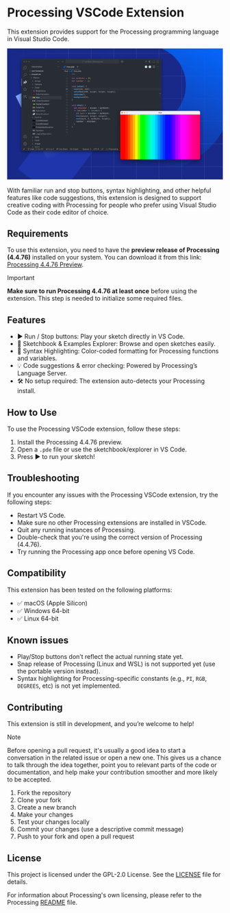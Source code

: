 # Processing VSCode Extension

<!-- TODO: Write the README  -->
<!-- TODO: Add general Processing Foundation repository contents -->

<!-- TODO: Check for other Processing plugins and request deactivation if they are installed -->
<!-- TODO: Generate grammar based on the installed Processing version -->
<!-- TODO: Setup publishing https://code.visualstudio.com/api/working-with-extensions/publishing-extension  -->
<!-- TODO: Merge changes to Processing https://github.com/processing/processing4/pull/1115 -->

<!-- TODO: add a link to the extension Marketplace page -->

This extension provides support for the Processing programming language in Visual Studio Code.

![Processing VSCode Extension Screenshot](.github/media/screenshot.png)

With familiar run and stop buttons, syntax highlighting, and other helpful features like code suggestions, this extension is designed to support creative coding with Processing for people who prefer using Visual Studio Code as their code editor of choice.

## Requirements
To use this extension, you need to have the **preview release of Processing (4.4.76)** installed on your system. You can download it from this link: [Processing 4.4.76 Preview](https://github.com/Stefterv/processing4/releases/tag/processing-1376-4.4.76).

> [!IMPORTANT]
> **Make sure to run Processing 4.4.76 at least once** before using the extension. This step is needed to initialize some required files.

## Features
- ▶️ Run / Stop buttons: Play your sketch directly in VS Code.
- 📁 Sketchbook & Examples Explorer: Browse and open sketches easily.
- 🎨 Syntax Highlighting: Color-coded formatting for Processing functions and variables.
- 💡 Code suggestions & error checking: Powered by Processing’s Language Server.
- 🛠️ No setup required: The extension auto-detects your Processing install.

## How to Use
To use the Processing VSCode extension, follow these steps:

1. Install the Processing 4.4.76 preview.
2. Open a `.pde` file or use the sketchbook/explorer in VS Code.
3. Press ▶️ to run your sketch!

## Troubleshooting
If you encounter any issues with the Processing VSCode extension, try the following steps:

- Restart VS Code.
- Make sure no other Processing extensions are installed in VSCode.
- Quit any running instances of Processing.
- Double-check that you're using the correct version of Processing (4.4.76).
- Try running the Processing app once before opening VS Code.

## Compatibility
This extension has been tested on the following platforms:

- ✅ macOS (Apple Silicon)
- ✅ Windows 64-bit
- ✅ Linux 64-bit

## Known issues
- Play/Stop buttons don’t reflect the actual running state yet.
- Snap release of Processing (Linux and WSL) is not supported yet (use the portable version instead).
- Syntax highlighting for Processing-specific constants (e.g., `PI`, `RGB`, `DEGREES`, etc) is not yet implemented.

## Contributing
This extension is still in development, and you’re welcome to help!

> [!NOTE]
> Before opening a pull request, it's usually a good idea to start a conversation in the related issue or open a new one. This gives us a chance to talk through the idea together, point you to relevant parts of the code or documentation, and help make your contribution smoother and more likely to be accepted.

1. Fork the repository
2. Clone your fork
3. Create a new branch
4. Make your changes
5. Test your changes locally
6. Commit your changes (use a descriptive commit message)
7. Push to your fork and open a pull request

## License
This project is licensed under the GPL-2.0 License. See the [LICENSE](LICENSE.md) file for details.

For information about Processing's own licensing, please refer to the Processing [README](https://github.com/processing/processing4?tab=readme-ov-file) file.